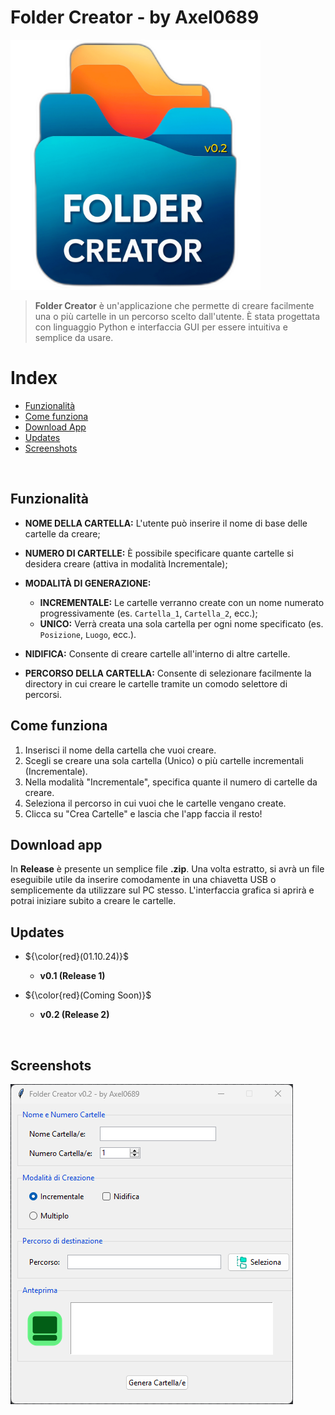 # Folder Creator - by Axel0689

<p align="left">
  <img src="https://github.com/Axel0689/folder_creator/blob/main/imgs/logo_v02.png", width="400" height="400">
</p>

> **Folder Creator** è un'applicazione che permette di creare facilmente una o più cartelle in un percorso scelto dall'utente. È stata progettata con linguaggio Python e interfaccia GUI per essere intuitiva e semplice da usare.

# Index

- [Funzionalità](#funzionalità)
- [Come funziona](#come-funziona)
- [Download App](#download-app)
- [Updates](#updates)
- [Screenshots](#screenshots)

&nbsp;

## Funzionalità

- **NOME DELLA CARTELLA:** L'utente può inserire il nome di base delle cartelle da creare;

- **NUMERO DI CARTELLE:** È possibile specificare quante cartelle si desidera creare (attiva in modalità Incrementale);

- **MODALITÀ DI GENERAZIONE:**
  - **INCREMENTALE:** Le cartelle verranno create con un nome numerato progressivamente (es. `Cartella_1`, `Cartella_2`, ecc.);
  - **UNICO:** Verrà creata una sola cartella per ogni nome specificato (es. `Posizione`, `Luogo`, ecc.).

- **NIDIFICA:** Consente di creare cartelle all'interno di altre cartelle.

- **PERCORSO DELLA CARTELLA:** Consente di selezionare facilmente la directory in cui creare le cartelle tramite un comodo selettore di percorsi.

## Come funziona

1. Inserisci il nome della cartella che vuoi creare.
2. Scegli se creare una sola cartella (Unico) o più cartelle incrementali (Incrementale).
3. Nella modalità "Incrementale", specifica quante il numero di cartelle da creare.
4. Seleziona il percorso in cui vuoi che le cartelle vengano create.
5. Clicca su "Crea Cartelle" e lascia che l'app faccia il resto!

## Download app

In **Release** è presente un semplice file **.zip**. Una volta estratto, si avrà un file eseguibile utile da inserire comodamente in una chiavetta USB o semplicemente da utilizzare sul PC stesso.
L'interfaccia grafica si aprirà e potrai iniziare subito a creare le cartelle.

## Updates

- ${\color{red}(01.10.24)}$
  - **v0.1 (Release 1)**

- ${\color{red}(Coming Soon)}$
  - **v0.2 (Release 2)**

&nbsp;

## Screenshots

<p align="left">
  <img src="https://github.com/Axel0689/folder_creator/blob/main/screenshots/screenshot_v02.png">
</p>

